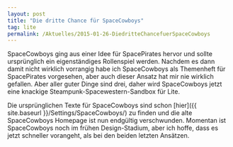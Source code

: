 ```yaml
---
layout: post
title: "Die dritte Chance für SpaceCowboys"
tag: lite
permalink: /Aktuelles/2015-01-26-DiedritteChancefuerSpaceCowboys
---
```


SpaceCowboys ging aus einer Idee für SpacePirates hervor und sollte ursprünglich ein eigenständiges Rollenspiel werden. Nachdem es dann damit nicht wirklich vorrangig habe ich SpaceCowboys als Themenheft für SpacePirates vorgesehen, aber auch dieser Ansatz hat mir nie wirklich gefallen. Aber aller guter Dinge sind drei, daher wird SpaceCowboys jetzt eine knackige Steampunk-Spacewestern-Sandbox für Lite.

Die ursprünglichen Texte für SpaceCowboys sind schon [hier]({{ site.baseurl }}/Settings/SpaceCowboys/) zu finden und die alte SpaceCowboys Homepage ist nun endgültig verschwunden. Momentan ist SpaceCowboys noch im frühen Design-Stadium, aber ich hoffe, dass es jetzt schneller vorangeht, als bei den beiden letzten Ansätzen.


